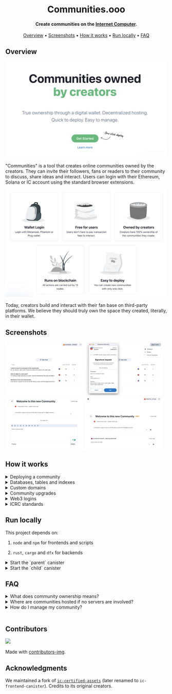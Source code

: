 <h1 align="center">Communities.ooo</h1>

<h4 align="center">Create communities on the <a href="https://internetcomputer.org/" target="_blank">Internet Computer</a>.</h4>

<p align="center">
  <a href="#overview">Overview</a> •
  <a href="#screenshots">Screenshots</a> •
  <a href="#how-it-works">How it works</a> •
  <a href="#run-locally">Run locally</a> •
  <a href="#faq">FAQ</a>
</p>

## Overview

![image](./.notes/assets/landing/hero.png)

"Communities" is a tool that creates online communities owned by the creators. They can invite their followers, fans or readers to their community to discuss, share ideas and interact. Users can login with their Ethereum, Solana or IC account using the standard browser extensions.

[![Get Started](./.notes/assets/landing/features.png)](https://www.communities.ooo/)

Today, creators build and interact with their fan base on third-party platforms. We believe they should truly own the space they created, literally, in their wallet.

## Screenshots

<p>
  <img src="./.notes/assets/screenshots/community.png" width="48%" />
  <img src="./.notes/assets/screenshots/sign-in.png" width="48%" />
  <br/>
  <img src="./.notes/assets/screenshots/reply-editor.png" width="48%" />
  <img src="./.notes/assets/screenshots/moderation-page.png" width="48%" /> 
</p>

## How it works

<details>
<summary>Deploying a community</summary>

<br/>

To achieve complete ownership of a community we require that there's a special canister (the parent) that deploys the community canisters (the children). The parent right now is controlled by us and could be autonomous in the future. When a creator creates a new community a couple things happen in the background. First the creator [transfers ~0.10$ in ICP + 10%](https://github.com/LiveDuo/communities/blob/ed5ebdba098359e726a4649d0b6231a1143fe85a/src/_parent/frontend/store/parent.js#L78) to account for the operation. When the [transfer is done](https://github.com/LiveDuo/communities/blob/master/src/_parent/backend/create_child.rs#L20), a new canister is created and then [the frontend assets are uploaded](https://github.com/LiveDuo/communities/blob/ed5ebdba098359e726a4649d0b6231a1143fe85a/src/_parent/backend/create_child.rs#L123) to the canisters. After the upload the child canister is ready and ownership of that newly created canister is [transferred](https://github.com/LiveDuo/communities/blob/ed5ebdba098359e726a4649d0b6231a1143fe85a/src/_parent/backend/create_child.rs#L183) from the parent canister to the creator. At that point the creator has complete ownership of the community as a canister controller.

</details>


<details>
<summary>Databases, tables and indexes</summary>

<br/>

As this project is relational by nature, simple key-store data structures wouldn't cut it. Instead we needed data structures that are very similar to conventional SQL databases. For that reason we implemented a relational-style databases using tables, relations and indexes in the Internet Computer. More specifically, [tables](https://github.com/LiveDuo/communities/blob/ed5ebdba098359e726a4649d0b6231a1143fe85a/src/_child/backend/state.rs#L261) a maps from record id to record data, [relations](https://github.com/LiveDuo/communities/blob/ed5ebdba098359e726a4649d0b6231a1143fe85a/src/_child/backend/state.rs#L170) are two-way ordered maps from a record id of one table to a record id of another table and indexes are either [maps](https://github.com/LiveDuo/communities/blob/ed5ebdba098359e726a4649d0b6231a1143fe85a/src/_child/backend/state.rs#L246) or [ordered maps for ordered data](https://github.com/LiveDuo/communities/blob/ed5ebdba098359e726a4649d0b6231a1143fe85a/src/_child/backend/state.rs#L250). Note that when we first design our database, stable memory was not mature enough so we are using heap memory at the moment but the same design applies to stable memory as well.

</details>


<details>
<summary>Custom domains</summary>

<br/>

To assign a custom domain a creator has to enter that domain from "Custom domain" modal and then added the displayed DNS records to their DNS registrar. Behind the since a [request is made to the backend](https://github.com/LiveDuo/communities/blob/4c64419705825013e716a0afcdd0870293ff6ced/src/_child/backend/domain.rs#L111) that starts the domain registration process. First the domain is [stored in the database](https://github.com/LiveDuo/communities/blob/4c64419705825013e716a0afcdd0870293ff6ced/src/_child/backend/domain.rs#L167) and a TXT file is the [hosted in the canister](https://github.com/LiveDuo/communities/blob/4c64419705825013e716a0afcdd0870293ff6ced/src/_child/backend/domain.rs#L154) for  the Internet computer to verify. Every 6 hours, [a timer is trigger](https://github.com/LiveDuo/communities/blob/4c64419705825013e716a0afcdd0870293ff6ced/src/_child/backend/domain.rs#L122) in the canister that notifies the Internet computer about the newly registered domain, then if the DNS records are set correctly the Internet computer allows that domain to be used for that canister. If that request succeeds the domain is [marked as "done" in the database](https://github.com/LiveDuo/communities/blob/4c64419705825013e716a0afcdd0870293ff6ced/src/_child/backend/domain.rs#L90) otherwise the error is stored and is shown to the creator once they open the "Custom domain" modal again.

</details>


<details>
<summary>Community upgrades</summary>

<br/>

As every creator deploys their own canister we built a system to coordinate opt-in upgrades through the parent canister which works as follows. Upgrades are [uploaded](https://github.com/LiveDuo/communities/blob/ed5ebdba098359e726a4649d0b6231a1143fe85a/src/_parent/backend/lib.rs#L313) to the parent canister and creators can see new upgrades in the "Upgrade Modal" and decide if they want to upgrade their communities. If they do, the community canister [requests from parent canister](https://github.com/LiveDuo/communities/blob/ed5ebdba098359e726a4649d0b6231a1143fe85a/src/_parent/backend/lib.rs#L283) and [stores the upgrade files](https://github.com/LiveDuo/communities/blob/ed5ebdba098359e726a4649d0b6231a1143fe85a/src/_child/backend/upgrade.rs#L56) including the new frontend assets and the new canister wasm file. Then the [upgrade starts in the background](https://github.com/LiveDuo/communities/blob/ed5ebdba098359e726a4649d0b6231a1143fe85a/src/_child/backend/upgrade.rs#L124) which calls the management canister to perform the upgrade with the new wasm file. Lastly, After the upgrade is done the frontend assets are [replaced](https://github.com/LiveDuo/communities/blob/ed5ebdba098359e726a4649d0b6231a1143fe85a/src/_child/backend/upgrade.rs#L153) with the new frontend assets. Note that one version can have multiple upgrade paths that we call tracks.

</details>


<details>
<summary>Web3 logins</summary>

<br/>

To make communities accessible from end users this project supports authentication with Ethereum and Solana browser extensions. When a user clicks the login button a new principal is created for them in the background and the credentials of this principal are stored in their browser. Then their wallet extension pops up requiring them to sign a [specific message with their wallet](https://github.com/LiveDuo/communities/blob/ed5ebdba098359e726a4649d0b6231a1143fe85a/src/_child/frontend/store/child.js#L334). When they do, that message is [send to the backend](https://github.com/LiveDuo/communities/blob/ed5ebdba098359e726a4649d0b6231a1143fe85a/src/_child/backend/lib.rs#L85) where [both the content of the message is checked](https://github.com/LiveDuo/communities/blob/ed5ebdba098359e726a4649d0b6231a1143fe85a/src/_child/backend/lib.rs#L92) and the address that signed it. If a user clear their cookies or want to sign in from another divide they just have to start this process again and a new principal is created for them but is linked to the same profile.

Note: We implement Ethereum and Solana login before [ic-siwe](https://github.com/kristoferlund/ic-siwe) and [ic-siws](https://github.com/kristoferlund/ic-siws). If you are looking to add this functionality to your project you might want to check these libraries too. They utilise [delegations](https://internetcomputer.org/docs/current/references/ic-interface-spec#authentication) to have a consistent principal among logins.

</details>


<details>
<summary>ICRC standards</summary>

<br/>

Since one of that major goals of the project was to own communities as NFTs, we had to [made the project compliant](https://github.com/LiveDuo/communities/blob/feature/custom-domains/src/_child/backend/icrc7.rs) with either [DIP721](https://github.com/Psychedelic/DIP721) or [ICRC7](https://github.com/dfinity/ICRC/blob/main/ICRCs/ICRC-7/ICRC-7.md) standards and from various discussions with community members we decided on the latter. Since the ICRC7 standard is not fully adopted yet by wallets and marketplaces this feature is not tested in real conditions yet. This feature will be revised once these parties adopt the standard further.

</details>



## Run locally

This project depends on:

1. `node` and `npm` for frontends and scripts

2. `rust`, `cargo` and `dfx` for backends


<details>
<summary>Start the `parent` canister</summary>

<br/>

```sh
npm i # install deps

dfx start --clean # separate terminal
dfx deploy parent

npm run upload:parent
npm run dev:parent
```

</details>


<details>
<summary>Start the `child` canister</summary>

<br/>

```sh
npm i # install deps

dfx start --clean # separate terminal
dfx deploy child

npm run dev:child
```

</details>

## FAQ

<details>
<summary>What does community ownership means?</summary>

<br/>

New communities are owned and controlled from your Internet Computer wallet.

If you owned a community you have special privilege to assign moderators, take the community offline or transfer the ownership to another person if you wish to.

</details>

<details>
<summary>Where are communities hosted if no servers are involved?</summary>

<br/>

All communities run on the Internet Computer. They are assigned a subnet of 13 nodes that takes care of hosting the service. When user create a post, sends a reply or uploads a picture all nodes should come in consensus over the result of that operation.

Since there isn't anyone in the middle, server costs can only be increased by Internet Computer onchain governance.

</details>

<details>
<summary> How do I manage my community?</summary>

<br/>

The wallet that created a community is assigned the "Admin".

They will be able to hide replies they deemed inappropriate, lock posts and assign other moderators to have these special privileges too.

</details>
<br/>

## Contributors

<a href="https://github.com/liveduo/communities/graphs/contributors">
  <img src="https://contrib.rocks/image?repo=LiveDuo/communities" />
</a>

Made with [contributors-img](https://contrib.rocks).  

## Acknowledgments

We maintained a fork of [`ic-certified-assets`](https://github.com/dfinity/sdk/tree/master/src/canisters/frontend/ic-frontend-canister) (later renamed to `ic-frontend-canister`). Credits to its original creators.
